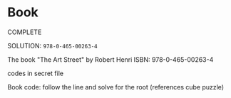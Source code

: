 # Book

COMPLETE

SOLUTION: `978-0-465-00263-4`

The book "The Art Street" by Robert Henri
ISBN: 978-0-465-00263-4

codes in secret file

Book code: follow the line and solve for the root
(references cube puzzle)

